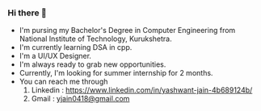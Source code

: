 ### Hi there 👋

<!--
**yjain0418/yjain0418** is a ✨ _special_ ✨ repository because its `README.md` (this file) appears on your GitHub profile.

Here are some ideas to get you started:

- 🔭 I’m currently working on ...
- 🌱 I’m currently learning ...
- 👯 I’m looking to collaborate on ...
- 🤔 I’m looking for help with ...
- 💬 Ask me about ...
- 📫 How to reach me: ...
- 😄 Pronouns: ...
- ⚡ Fun fact: ...
-->
- I'm pursing my Bachelor's Degree in Computer Engineering from National Institute of Technology, Kurukshetra.
- I'm currently learning DSA in cpp.
- I'm a UI/UX Designer.
- I'm always ready to grab new opportunities.
- Currently, I'm looking for summer internship for 2 months.
- You can reach me through
  1) Linkedin : https://www.linkedin.com/in/yashwant-jain-4b689124b/
  2) Gmail : yjain0418@gmail.com 
